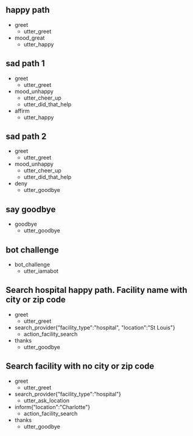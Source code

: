 ## happy path
* greet
  - utter_greet
* mood_great
  - utter_happy

## sad path 1
* greet
  - utter_greet
* mood_unhappy
  - utter_cheer_up
  - utter_did_that_help
* affirm
  - utter_happy

## sad path 2
* greet
  - utter_greet
* mood_unhappy
  - utter_cheer_up
  - utter_did_that_help
* deny
  - utter_goodbye

## say goodbye
* goodbye
  - utter_goodbye

## bot challenge
* bot_challenge
  - utter_iamabot

## Search hospital happy path. Facility name with city or zip code 
* greet
  - utter_greet
* search_provider{"facility_type":"hospital", "location":"St Louis"}
  - action_facility_search
* thanks
  - utter_goodbye

## Search facility with no city or zip code
* greet
  - utter_greet
* search_provider{"facility_type":"hospital"}
  - utter_ask_location
* inform{"location":"Charlotte"}
  - action_facility_search
* thanks
  - utter_goodbye
